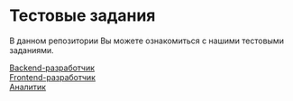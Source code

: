 # Тестовые задания

В данном репозитории Вы можете ознакомиться с нашими тестовыми заданиями.

[Backend-разработчик](backend/README.md)  
[Frontend-разработчик](frontend/README.md)  
[Аналитик](analyst/README.md)

